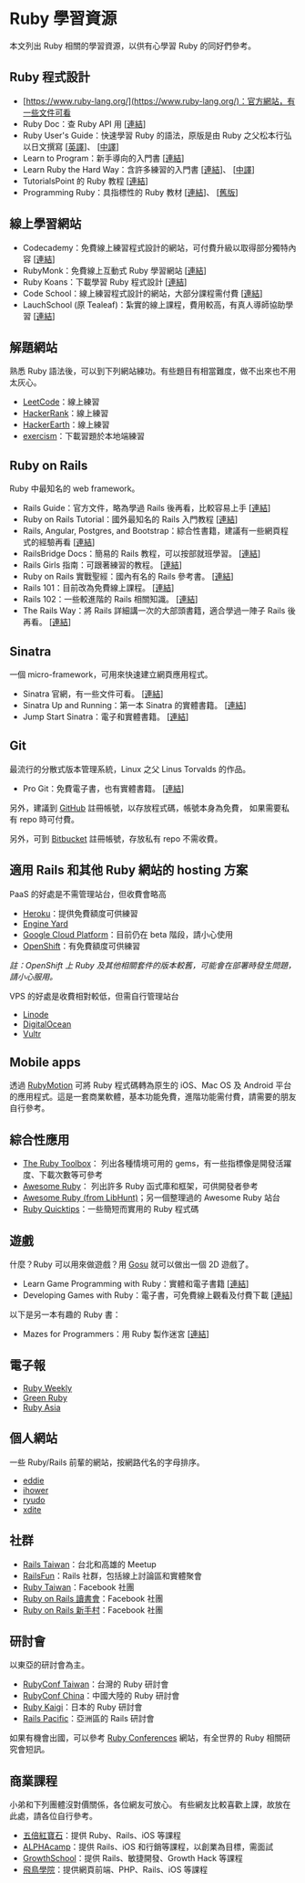 # Ruby 學習資源

本文列出 Ruby 相關的學習資源，以供有心學習 Ruby 的同好們參考。

## Ruby 程式設計

- [https://www.ruby-lang.org/](https://www.ruby-lang.org/)：官方網站，有一些文件可看
- Ruby Doc：查 Ruby API 用
  [[連結](http://ruby-doc.org/)]
- Ruby User's Guide：快速學習 Ruby 的語法，原版是由 Ruby 之父松本行弘以日文撰寫
  [[英譯](http://www.rubyist.net/~slagell/ruby/)]、
  [[中譯](http://guides.ruby.tw/ruby/)]
- Learn to Program：新手導向的入門書
  [[連結](https://pine.fm/LearnToProgram/)]
- Learn Ruby the Hard Way：含許多練習的入門書
  [[連結](http://learnrubythehardway.org/book/)]、
  [[中譯](http://lrthw.github.io/)]
- TutorialsPoint 的 Ruby 教程
  [[連結](http://www.tutorialspoint.com/ruby/)]
- Programming Ruby：具指標性的 Ruby 教材
  [[連結](https://pragprog.com/book/ruby4/programming-ruby-1-9-2-0)]、
  [[舊版](http://ruby-doc.com/docs/ProgrammingRuby/)]


## 線上學習網站

- Codecademy：免費線上練習程式設計的網站，可付費升級以取得部分獨特內容
  [[連結](https://www.codecademy.com/)]
- RubyMonk：免費線上互動式 Ruby 學習網站
  [[連結](https://rubymonk.com/)]
- Ruby Koans：下載學習 Ruby 程式設計
  [[連結](http://rubykoans.com/)]
- Code School：線上練習程式設計的網站，大部分課程需付費
  [[連結](https://www.codeschool.com/)]
- LauchSchool (原 Tealeaf)：紮實的線上課程，費用較高，有真人導師協助學習
  [[連結](https://launchschool.com/)]


## 解題網站

熟悉 Ruby 語法後，可以到下列網站練功。有些題目有相當難度，做不出來也不用太灰心。

- [LeetCode](https://leetcode.com/)：線上練習
- [HackerRank](https://www.hackerrank.com/)：線上練習
- [HackerEarth](https://www.hackerearth.com/)：線上練習
- [exercism](http://exercism.io/)：下載習題於本地端練習


## Ruby on Rails

Ruby 中最知名的 web framework。

- Rails Guide：官方文件，略為學過 Rails 後再看，比較容易上手
  [[連結](http://guides.rubyonrails.org/)]
- Ruby on Rails Tutorial：國外最知名的 Rails 入門教程
  [[連結](https://www.railstutorial.org/)]
- Rails, Angular, Postgres, and Bootstrap：綜合性書籍，建議有一些網頁程式的經驗再看
  [[連結](https://pragprog.com/book/dcbang/rails-angular-postgres-and-bootstrap)]
- RailsBridge Docs：簡易的 Rails 教程，可以按部就班學習。
  [[連結](http://railsbridge-docs-zh-tw.herokuapp.com/docs/)]
- Rails Girls 指南：可跟著練習的教程。
  [[連結](http://railsgirls.tw/)]
- Ruby on Rails 實戰聖經：國內有名的 Rails 參考書。
  [[連結](https://ihower.tw/rails4/)]
- Rails 101：目前改為免費線上課程。
  [[連結](http://courses.growthschool.com/courses/rails-101)]
- Rails 102：一些較進階的 Rails 相關知識。
  [[連結](https://www.gitbook.com/book/rocodev/rails-102/details)]
- The Rails Way：將 Rails 詳細講一次的大部頭書籍，適合學過一陣子 Rails 後再看。
  [[連結](http://amzn.to/1Q1PtL4)]

## Sinatra

一個 micro-framework，可用來快速建立網頁應用程式。

- Sinatra 官網，有一些文件可看。
  [[連結](http://www.sinatrarb.com/)]
- Sinatra Up and Running：第一本 Sinatra 的實體書籍。
  [[連結](http://shop.oreilly.com/product/0636920019664.do)]
- Jump Start Sinatra：電子和實體書籍。
  [[連結](http://www.sitepoint.com/store/jump-start-sinatra/)]

## Git

最流行的分散式版本管理系統，Linux 之父 Linus Torvalds 的作品。

- Pro Git：免費電子書，也有實體書籍。
  [[連結](https://git-scm.com/book/en/v2)]

另外，建議到 [GitHub](https://github.com/) 註冊帳號，以存放程式碼，帳號本身為免費，
如果需要私有 repo 時可付費。

另外，可到 [Bitbucket](https://bitbucket.org/) 註冊帳號，存放私有 repo 不需收費。

## 適用 Rails 和其他 Ruby 網站的 hosting 方案

PaaS 的好處是不需管理站台，但收費會略高

- [Heroku](https://www.heroku.com/)：提供免費額度可供練習
- [Engine Yard](https://www.engineyard.com/)
- [Google Cloud Platform](https://cloud.google.com/)：目前仍在 beta 階段，請小心使用
- [OpenShift](https://www.openshift.com/)：有免費額度可供練習

*註：OpenShift 上 Ruby 及其他相關套件的版本較舊，可能會在部署時發生問題，請小心服用。*

VPS 的好處是收費相對較低，但需自行管理站台

- [Linode](https://www.linode.com/)
- [DigitalOcean](https://www.digitalocean.com/)
- [Vultr](https://www.vultr.com/)

## Mobile apps

透過 [RubyMotion](http://www.rubymotion.com/) 可將 Ruby 程式碼轉為原生的 iOS、Mac OS 及 Android 平台的應用程式。這是一套商業軟體，基本功能免費，進階功能需付費，請需要的朋友自行參考。

## 綜合性應用

- [The Ruby Toolbox](https://www.ruby-toolbox.com/)：
  列出各種情境可用的 gems，有一些指標像是開發活躍度、下載次數等可參考
- [Awesome Ruby](http://awesome-ruby.com/)：
  列出許多 Ruby 函式庫和框架，可供開發者參考
- [Awesome Ruby (from LibHunt)](https://ruby.libhunt.com/)；另一個整理過的 Awesome Ruby 站台
- [Ruby Quicktips](http://rubyquicktips.com/)：一些簡短而實用的 Ruby 程式碼

## 遊戲

什麼？Ruby 可以用來做遊戲？用 [Gosu](https://www.libgosu.org/) 就可以做出一個 2D 遊戲了。

- Learn Game Programming with Ruby：實體和電子書籍
  [[連結](https://pragprog.com/book/msgpkids/learn-game-programming-with-ruby)]
- Developing Games with Ruby：電子書，可免費線上觀看及付費下載
  [[連結](https://leanpub.com/developing-games-with-ruby/)]

以下是另一本有趣的 Ruby 書：

- Mazes for Programmers：用 Ruby 製作迷宮
  [[連結](https://pragprog.com/book/jbmaze/mazes-for-programmers)]

## 電子報

- [Ruby Weekly](http://rubyweekly.com/)
- [Green Ruby](http://greenruby.org/)
- [Ruby Asia](http://rubyasia.com/)

## 個人網站

一些 Ruby/Rails 前輩的網站，按網路代名的字母排序。

- [eddie](http://blog.eddie.com.tw/)
- [ihower](https://ihower.tw/)
- [ryudo](http://ryudo.tw/)
- [xdite](http://xdite.net/)

## 社群

- [Rails Taiwan](http://www.meetup.com/rails-taiwan/)：台北和高雄的 Meetup
- [RailsFun](http://railsfun.tw/)：Rails 社群，包括線上討論區和實體聚會
- [Ruby Taiwan](https://www.facebook.com/groups/142197385837507/)：Facebook 社團
- [Ruby on Rails 讀書會](https://www.facebook.com/groups/208890269174940/)：Facebook 社團
- [Ruby on Rails 新手村](https://www.facebook.com/groups/670532946312104/)：Facebook 社團

## 研討會

以東亞的研討會為主。

- [RubyConf Taiwan](http://rubyconf.tw/)：台灣的 Ruby 研討會
- [RubyConf China](http://www.rubyconfchina.org/)：中國大陸的 Ruby 研討會
- [Ruby Kaigi](http://rubykaigi.org/)：日本的 Ruby 研討會
- [Rails Pacific](http://www.railspacific.com/)：亞洲區的 Rails 研討會

如果有機會出國，可以參考 [Ruby Conferences](http://rubyconferences.org/) 網站，有全世界的 Ruby 相關研究會短訊。

## 商業課程

小弟和下列團體沒對價關係，各位網友可放心。
有些網友比較喜歡上課，故放在此處，請各位自行參考。

- [五倍紅寶石](https://5xruby.tw/)：提供 Ruby、Rails、iOS 等課程
- [ALPHAcamp](https://www.alphacamp.co/)：提供 Rails、iOS 和行銷等課程，以創業為目標，需面試
- [GrowthSchool](http://www.growthschool.com/)：提供 Rails、敏捷開發、Growth Hack 等課程
- [飛鳥學院](http://asukademy.com/)：提供網頁前端、PHP、Rails、iOS 等課程
